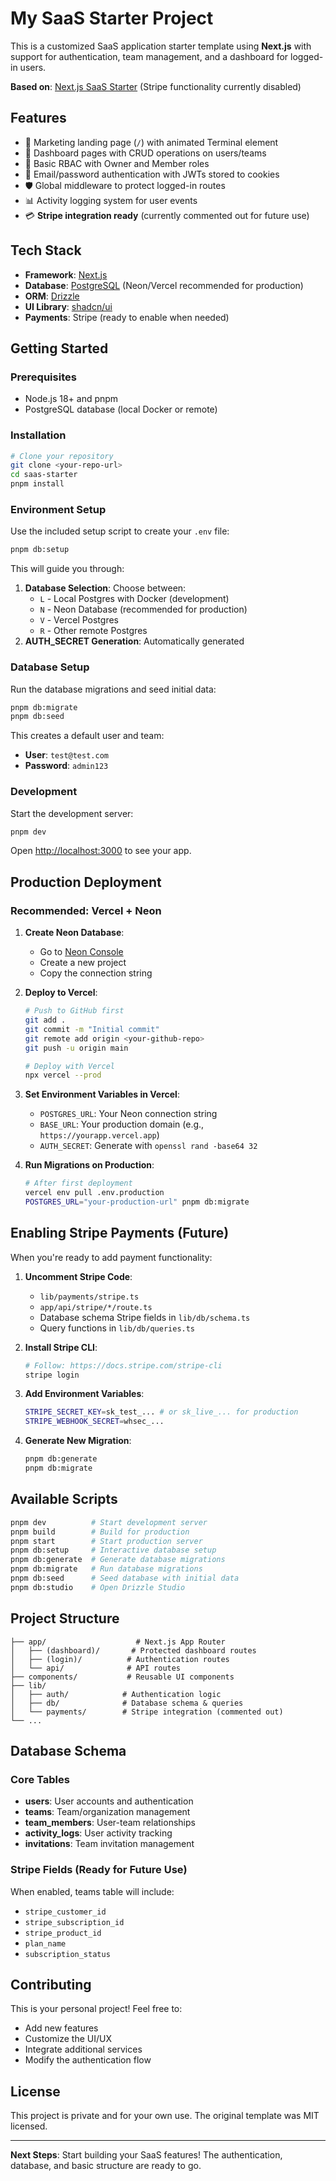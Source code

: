 # My SaaS Starter Project

This is a customized SaaS application starter template using **Next.js** with support for authentication, team management, and a dashboard for logged-in users.

**Based on**: [Next.js SaaS Starter](https://github.com/nextjs/saas-starter) (Stripe functionality currently disabled)

## Features

- 🚀 Marketing landing page (`/`) with animated Terminal element
- 👥 Dashboard pages with CRUD operations on users/teams
- 🔐 Basic RBAC with Owner and Member roles
- 🔑 Email/password authentication with JWTs stored to cookies
- 🛡️ Global middleware to protect logged-in routes
- 📊 Activity logging system for user events
- 💳 **Stripe integration ready** (currently commented out for future use)

## Tech Stack

- **Framework**: [Next.js](https://nextjs.org/)
- **Database**: [PostgreSQL](https://www.postgresql.org/) (Neon/Vercel recommended for production)
- **ORM**: [Drizzle](https://orm.drizzle.team/)
- **UI Library**: [shadcn/ui](https://ui.shadcn.com/)
- **Payments**: Stripe (ready to enable when needed)

## Getting Started

### Prerequisites

- Node.js 18+ and pnpm
- PostgreSQL database (local Docker or remote)

### Installation

```bash
# Clone your repository
git clone <your-repo-url>
cd saas-starter
pnpm install
```

### Environment Setup

Use the included setup script to create your `.env` file:

```bash
pnpm db:setup
```

This will guide you through:

1. **Database Selection**: Choose between:
   - `L` - Local Postgres with Docker (development)
   - `N` - Neon Database (recommended for production)
   - `V` - Vercel Postgres
   - `R` - Other remote Postgres
2. **AUTH_SECRET Generation**: Automatically generated

### Database Setup

Run the database migrations and seed initial data:

```bash
pnpm db:migrate
pnpm db:seed
```

This creates a default user and team:

- **User**: `test@test.com`
- **Password**: `admin123`

### Development

Start the development server:

```bash
pnpm dev
```

Open [http://localhost:3000](http://localhost:3000) to see your app.

## Production Deployment

### Recommended: Vercel + Neon

1. **Create Neon Database**:

   - Go to [Neon Console](https://console.neon.tech/app/projects)
   - Create a new project
   - Copy the connection string

2. **Deploy to Vercel**:

   ```bash
   # Push to GitHub first
   git add .
   git commit -m "Initial commit"
   git remote add origin <your-github-repo>
   git push -u origin main

   # Deploy with Vercel
   npx vercel --prod
   ```

3. **Set Environment Variables in Vercel**:

   - `POSTGRES_URL`: Your Neon connection string
   - `BASE_URL`: Your production domain (e.g., `https://yourapp.vercel.app`)
   - `AUTH_SECRET`: Generate with `openssl rand -base64 32`

4. **Run Migrations on Production**:
   ```bash
   # After first deployment
   vercel env pull .env.production
   POSTGRES_URL="your-production-url" pnpm db:migrate
   ```

## Enabling Stripe Payments (Future)

When you're ready to add payment functionality:

1. **Uncomment Stripe Code**:

   - `lib/payments/stripe.ts`
   - `app/api/stripe/*/route.ts`
   - Database schema Stripe fields in `lib/db/schema.ts`
   - Query functions in `lib/db/queries.ts`

2. **Install Stripe CLI**:

   ```bash
   # Follow: https://docs.stripe.com/stripe-cli
   stripe login
   ```

3. **Add Environment Variables**:

   ```bash
   STRIPE_SECRET_KEY=sk_test_... # or sk_live_... for production
   STRIPE_WEBHOOK_SECRET=whsec_...
   ```

4. **Generate New Migration**:
   ```bash
   pnpm db:generate
   pnpm db:migrate
   ```

## Available Scripts

```bash
pnpm dev          # Start development server
pnpm build        # Build for production
pnpm start        # Start production server
pnpm db:setup     # Interactive database setup
pnpm db:generate  # Generate database migrations
pnpm db:migrate   # Run database migrations
pnpm db:seed      # Seed database with initial data
pnpm db:studio    # Open Drizzle Studio
```

## Project Structure

```
├── app/                    # Next.js App Router
│   ├── (dashboard)/       # Protected dashboard routes
│   ├── (login)/          # Authentication routes
│   └── api/              # API routes
├── components/           # Reusable UI components
├── lib/
│   ├── auth/            # Authentication logic
│   ├── db/              # Database schema & queries
│   └── payments/        # Stripe integration (commented out)
└── ...
```

## Database Schema

### Core Tables

- **users**: User accounts and authentication
- **teams**: Team/organization management
- **team_members**: User-team relationships
- **activity_logs**: User activity tracking
- **invitations**: Team invitation management

### Stripe Fields (Ready for Future Use)

When enabled, teams table will include:

- `stripe_customer_id`
- `stripe_subscription_id`
- `stripe_product_id`
- `plan_name`
- `subscription_status`

## Contributing

This is your personal project! Feel free to:

- Add new features
- Customize the UI/UX
- Integrate additional services
- Modify the authentication flow

## License

This project is private and for your own use. The original template was MIT licensed.

---

**Next Steps**: Start building your SaaS features! The authentication, database, and basic structure are ready to go.
